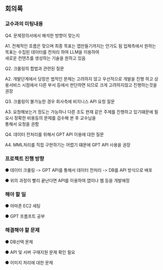 ## 회의록
### 교수과의 미팅내용

Q4. 문제정의서에서 해석한 방향이 맞는지

A1. 전체적인 흐름은 맞으며 최종 목표는 앱만들기까지는 안가도 됨 
     업체측에서 원하는 목표는 수집된 데이터를 전처리 하여 LLM을 이용하여    
     새로운 컨텐츠를 생성하는 기술을 원하고 있음

Q2. 크롤링의 합법과 관련된 질문

A2. 개발단계에서 당장은 법적인 문제는 고려하지 않고 우선적으로 개발을 진행 하고 상용서비스 시점에서 다른 부서 등에서 판단하면 되므로 크게 고려하지않고
    진행하는것을 권장

Q3. 크롤링이 불가능한 경우 회사측에 비지니스 API 요청 질문

A3. 요청해보는거 정도는 가능하나 다른 조도 현재 같은 주제를 진행하고 있기떄문에 필요시 정확한 비용등의 문제를 검수해 본 후 교수님을    
통해서 요청을 권함

Q4. 데이터 전처리를 위해서 GPT API 이용에 대한 질문

A4. MML처리를 직접 구현하기는 어렵기 떄문에 GPT API 사용을 권장

### 프로젝트 진행 방향

● 데이터 크롤링 -> GPT API를 통해서 데이터 전처리 -> DB를 API 방식으로 배포

● 위의 과정이 빨리 끝난다면 API를 이용하여 앱이나 웹 등을 개발예정

### 해야 할 일

● 아마존 EC2 세팅

● GPT 프롬프트 공부

### 해결해야 할 문제

● DB선택 문제 

● API 및 서버 구매지원 문제 확인 필요

● 이미지 처리에 대한 문제
